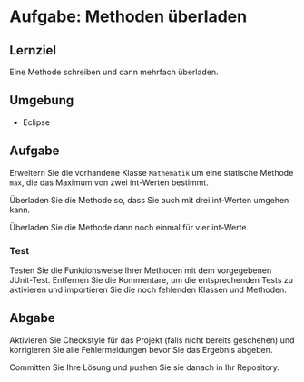 # Aufgabe: Methoden überladen

## Lernziel

Eine Methode schreiben und dann mehrfach überladen.


## Umgebung

  * Eclipse


## Aufgabe

Erweitern Sie die vorhandene Klasse `Mathematik` um eine statische Methode `max`, die das Maximum von zwei int-Werten bestimmt.

Überladen Sie die Methode so, dass Sie auch mit drei int-Werten umgehen kann.

Überladen Sie die Methode dann noch einmal für vier int-Werte.


### Test

Testen Sie die Funktionsweise Ihrer Methoden mit dem vorgegebenen JUnit-Test. Entfernen Sie die Kommentare, um die entsprechenden Tests zu aktivieren und importieren Sie die noch fehlenden Klassen und Methoden.


## Abgabe

Aktivieren Sie Checkstyle für das Projekt (falls nicht bereits geschehen) und korrigieren Sie alle Fehlermeldungen bevor Sie das Ergebnis abgeben.

Committen Sie Ihre Lösung und pushen Sie sie danach in Ihr Repository.
